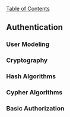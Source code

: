[Table of Contents](https://github.com/logantscott/june2020_reading)

## Authentication

### User Modeling


### Cryptography


### Hash Algorithms


### Cypher Algorithms


### Basic Authorization
